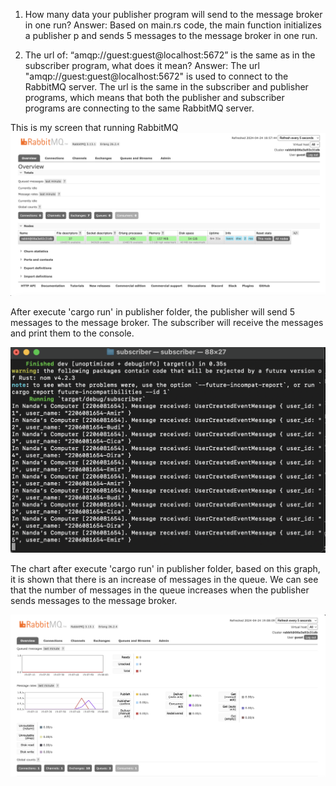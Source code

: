 1. How many data your publisher program will send to the message broker in one
   run?
Answer: Based on main.rs code, the main function initializes a publisher p and sends 5 messages to the message broker in one run.

2. The url of: “amqp://guest:guest@localhost:5672” is the same as in the subscriber
   program, what does it mean?
Answer: The url "amqp://guest:guest@localhost:5672" is used to connect to the RabbitMQ server. The url is the same in the subscriber and publisher programs, which means that both the publisher and subscriber programs are connecting to the same RabbitMQ server.

This is my screen that running RabbitMQ
![screenshot1.png](screenshot1.png)

After execute 'cargo run' in publisher folder, the publisher will send 5 messages to the message broker. 
The subscriber will receive the messages and print them to the console.

![Screenshot2.png](screenshot2.png)

The chart after execute 'cargo run' in publisher folder, based on this graph, it is shown that there is an increase of messages in the queue.
We can see that the number of messages in the queue increases when the publisher sends messages to the message broker.

![screenshot3.png](screenshot3.png)